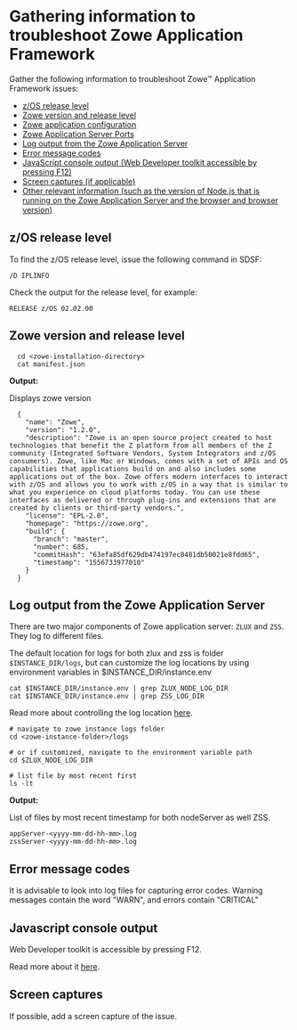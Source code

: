 # Gathering information to troubleshoot Zowe Application Framework

Gather the following information to troubleshoot Zowe&trade; Application Framework issues:

 - [z/OS release level](#z-os-release-level)
 - [Zowe version and release level](#zowe-version-and-release-level)
 - [Zowe application configuration](#zowe-application-configuration)
 - [Zowe Application Server Ports](#zowe-application-server-ports) 
 - [Log output from the Zowe Application Server](#log-output-from-the-zowe-application-server)
 - [Error message codes](#error-message-codes)
 - [JavaScript console output (Web Developer toolkit accessible by pressing F12)](#javascript-console-output)
 - [Screen captures (if applicable)](#screen-captures)
 - [Other relevant information (such as the version of Node.js that is running on the Zowe Application Server and the browser and browser version)](#other-relevant-information)

## z/OS release level
To find the z/OS release level, issue the following command in SDSF:  

```
/D IPLINFO
```
Check the output for the release level, for example: 
```
RELEASE z/OS 02.02.00
```

## Zowe version and release level
```
  cd <zowe-installation-directory>
  cat manifest.json
```

**Output:**

Displays zowe version
```  
  {
    "name": "Zowe",
    "version": "1.2.0",
    "description": "Zowe is an open source project created to host technologies that benefit the Z platform from all members of the Z community (Integrated Software Vendors, System Integrators and z/OS consumers). Zowe, like Mac or Windows, comes with a set of APIs and OS capabilities that applications build on and also includes some applications out of the box. Zowe offers modern interfaces to interact with z/OS and allows you to work with z/OS in a way that is similar to what you experience on cloud platforms today. You can use these interfaces as delivered or through plug-ins and extensions that are created by clients or third-party vendors.",
    "license": "EPL-2.0",
    "homepage": "https://zowe.org",
    "build": {
      "branch": "master",
      "number": 685,
      "commitHash": "63efa85df629db474197ec8481db50021e8fdd65",
      "timestamp": "1556733977010"
    }
  }

```

## Log output from the Zowe Application Server
There are two major components of Zowe application server:  `ZLUX` and `ZSS`.  They log to different files.

The default location for logs for both zlux and zss is folder `$INSTANCE_DIR/logs`, but can customize the log locations by using environment variables in $INSTANCE_DIR/instance.env

```
cat $INSTANCE_DIR/instance.env | grep ZLUX_NODE_LOG_DIR 
cat $INSTANCE_DIR/instance.env | grep ZSS_LOG_DIR  
```

Read more about controlling the log location [here](../../user-guide/mvd-configuration.html#controlling-the-logging-location).

```
# navigate to zowe instance logs folder
cd <zowe-instance-folder>/logs

# or if customized, navigate to the environment variable path
cd $ZLUX_NODE_LOG_DIR

# list file by most recent first
ls -lt
```

**Output:**

List of files by most recent timestamp for both nodeServer as well ZSS.
```
appServer-<yyyy-mm-dd-hh-mm>.log
zssServer-<yyyy-mm-dd-hh-mm>.log
```

## Error message codes
It is advisable to look into log files for capturing error codes.
Warning messages contain the word "WARN", and errors contain "CRITICAL"

## Javascript console output

Web Developer toolkit is accessible by pressing F12.      

Read more about it [here](https://developers.google.com/web/tools/chrome-devtools/open).

## Screen captures

If possible, add a screen capture of the issue.
